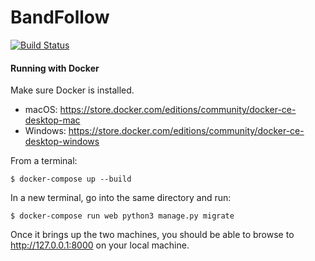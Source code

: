 # BandFollow

[![Build Status](https://travis-ci.org/Tamerz/bandfollow.svg?branch=master)](https://travis-ci.org/Tamerz/bandfollow)
#### Running with Docker

Make sure Docker is installed.
* macOS: <https://store.docker.com/editions/community/docker-ce-desktop-mac>
* Windows: <https://store.docker.com/editions/community/docker-ce-desktop-windows>

From a terminal:
```
$ docker-compose up --build
```

In a new terminal, go into the same directory and run:
```
$ docker-compose run web python3 manage.py migrate
```

Once it brings up the two machines, you should be able to browse to
<http://127.0.0.1:8000> on your local machine.

